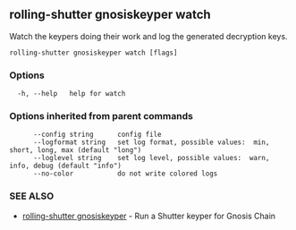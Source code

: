 ## rolling-shutter gnosiskeyper watch

Watch the keypers doing their work and log the generated decryption keys.

```
rolling-shutter gnosiskeyper watch [flags]
```

### Options

```
  -h, --help   help for watch
```

### Options inherited from parent commands

```
      --config string      config file
      --logformat string   set log format, possible values:  min, short, long, max (default "long")
      --loglevel string    set log level, possible values:  warn, info, debug (default "info")
      --no-color           do not write colored logs
```

### SEE ALSO

* [rolling-shutter gnosiskeyper](rolling-shutter_gnosiskeyper.md)	 - Run a Shutter keyper for Gnosis Chain

